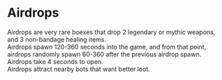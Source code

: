 # Airdrops
Airdrops are very rare boexes that drop 2 legendary or mythic weapons, and 3 non-bandage healing items.  
Airdrops spawn 120-360 seconds into the game, and from that point, airdrops randomly spawn 60-360 after the previous airdrop spawn.  
Airdrops take 4 seconds to open.  
Airdrops attract nearby bots that want better loot.
